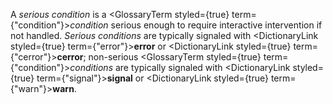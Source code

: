  



A *serious condition* is a <GlossaryTerm styled={true} term={"condition"}><i>condition</i></GlossaryTerm> serious enough to require interactive intervention if not handled. *Serious conditions* are typically signaled with <DictionaryLink styled={true} term={"error"}><b>error</b></DictionaryLink> or <DictionaryLink styled={true} term={"cerror"}><b>cerror</b></DictionaryLink>; non-serious <GlossaryTerm styled={true} term={"condition"}><i>conditions</i></GlossaryTerm> are typically signaled with <DictionaryLink styled={true} term={"signal"}><b>signal</b></DictionaryLink> or <DictionaryLink styled={true} term={"warn"}><b>warn</b></DictionaryLink>. 



